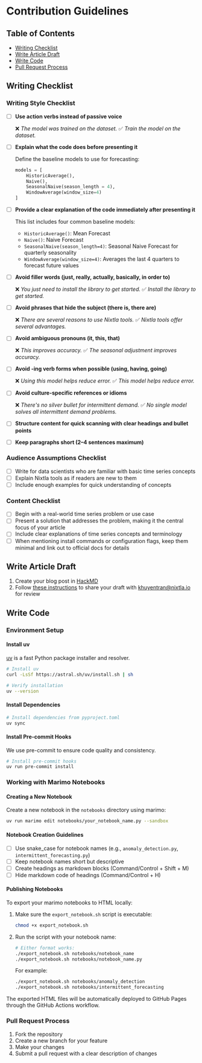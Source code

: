 # Contribution Guidelines

## Table of Contents

- [Writing Checklist](#writing-checklist)
- [Write Article Draft](#write-article-draft)
- [Write Code](#write-code)
- [Pull Request Process](#pull-request-process)

## Writing Checklist

### Writing Style Checklist


- [ ] **Use action verbs instead of passive voice**

  ❌ *The model was trained on the dataset.*
  ✅ *Train the model on the dataset.*

- [ ] **Explain what the code does before presenting it**

  Define the baseline models to use for forecasting:

  ```python
  models = [
      HistoricAverage(),
      Naive(),
      SeasonalNaive(season_length = 4),
      WindowAverage(window_size=4)
  ]
  ```

- [ ] **Provide a clear explanation of the code immediately after presenting it**

  This list includes four common baseline models:

  * `HistoricAverage()`: Mean Forecast
  * `Naive()`: Naive Forecast
  * `SeasonalNaive(season_length=4)`: Seasonal Naive Forecast for quarterly seasonality
  * `WindowAverage(window_size=4)`: Averages the last 4 quarters to forecast future values

- [ ] **Avoid filler words (just, really, actually, basically, in order to)**

  ❌ *You just need to install the library to get started.*
  ✅ *Install the library to get started.*

- [ ] **Avoid phrases that hide the subject (there is, there are)**

  ❌ *There are several reasons to use Nixtla tools.*
  ✅ *Nixtla tools offer several advantages.*

- [ ] **Avoid ambiguous pronouns (it, this, that)**

  ❌ *This improves accuracy.*
  ✅ *The seasonal adjustment improves accuracy.*

- [ ] **Avoid -ing verb forms when possible (using, having, going)**

  ❌ *Using this model helps reduce error.*
  ✅ *This model helps reduce error.*

- [ ] **Avoid culture-specific references or idioms**

  ❌ *There's no silver bullet for intermittent demand.*
  ✅ *No single model solves all intermittent demand problems.*

- [ ] **Structure content for quick scanning with clear headings and bullet points**
- [ ] **Keep paragraphs short (2–4 sentences maximum)**

### Audience Assumptions Checklist

- [ ] Write for data scientists who are familiar with basic time series concepts
- [ ] Explain Nixtla tools as if readers are new to them
- [ ] Include enough examples for quick understanding of concepts

### Content Checklist

- [ ] Begin with a real-world time series problem or use case
- [ ] Present a solution that addresses the problem, making it the central focus of your article
- [ ] Include clear explanations of time series concepts and terminology
- [ ] When mentioning install commands or configuration flags, keep them minimal and link out to official docs for details

## Write Article Draft

1. Create your blog post in [HackMD](https://hackmd.io)
2. Follow [these instructions](https://hackmd.io/c/tutorials/%2F%40docs%2Finvite-others-to-a-private-note-en) to share your draft with khuyentran@nixtla.io for review

## Write Code

### Environment Setup

#### Install uv

[uv](https://github.com/astral.sh/uv) is a fast Python package installer and resolver.

```bash
# Install uv
curl -LsSf https://astral.sh/uv/install.sh | sh

# Verify installation
uv --version
```

#### Install Dependencies

```bash
# Install dependencies from pyproject.toml
uv sync
```

#### Install Pre-commit Hooks

We use pre-commit to ensure code quality and consistency.

```bash
# Install pre-commit hooks
uv run pre-commit install
```

### Working with Marimo Notebooks

#### Creating a New Notebook

Create a new notebook in the `notebooks` directory using marimo:

```bash
uv run marimo edit notebooks/your_notebook_name.py --sandbox
```

#### Notebook Creation Guidelines

- [ ] Use snake_case for notebook names (e.g., `anomaly_detection.py`, `intermittent_forecasting.py`)
- [ ] Keep notebook names short but descriptive
- [ ] Create headings as markdown blocks (Command/Control + Shift + M)
- [ ] Hide markdown code of headings (Command/Control + H)

#### Publishing Notebooks

To export your marimo notebooks to HTML locally:

1. Make sure the `export_notebook.sh` script is executable:

   ```bash
   chmod +x export_notebook.sh
   ```

2. Run the script with your notebook name:

   ```bash
   # Either format works:
   ./export_notebook.sh notebooks/notebook_name
   ./export_notebook.sh notebooks/notebook_name.py
   ```

   For example:

   ```bash
   ./export_notebook.sh notebooks/anomaly_detection
   ./export_notebook.sh notebooks/intermittent_forecasting
   ```

The exported HTML files will be automatically deployed to GitHub Pages through the GitHub Actions workflow.

### Pull Request Process

1. Fork the repository
2. Create a new branch for your feature
3. Make your changes
4. Submit a pull request with a clear description of changes
